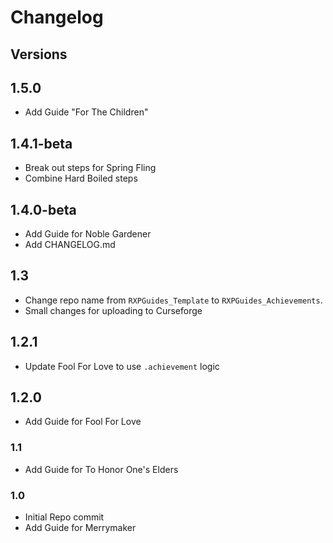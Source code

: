 # Changelog

## Versions

## 1.5.0
- Add Guide "For The Children"

## 1.4.1-beta
- Break out steps for Spring Fling
- Combine Hard Boiled steps

## 1.4.0-beta
- Add Guide for Noble Gardener
- Add CHANGELOG.md

## 1.3
- Change repo name from `RXPGuides_Template` to `RXPGuides_Achievements`.
- Small changes for uploading to Curseforge

## 1.2.1
- Update Fool For Love to use `.achievement` logic

## 1.2.0
- Add Guide for Fool For Love

### 1.1
- Add Guide for To Honor One's Elders

### 1.0
- Initial Repo commit
- Add Guide for Merrymaker